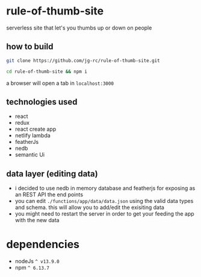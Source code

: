 # rule-of-thumb-site
serverless site that let's you thumbs up or down on people

## how to build 
```sh
git clone https://github.com/jg-rc/rule-of-thumb-site.git
```
```sh
cd rule-of-thumb-site && npm i
```
a browser will open a tab in `localhost:3000`

## technologies used
 - react 
 - redux 
 - react create app
 - netlify lambda
 - featherJs
 - nedb
 - semantic Ui

## data layer (editing data)
 - i decided to use nedb in memory database and featherjs for exposing as an REST API the end points
 - you can edit `./functions/app/data/data.json` using the valid data types and schema. this will allow you to add/edit the exisiting data
 - you might need to restart the server in order to get your feeding the app with the new data

# dependencies
- nodeJs `^ v13.9.0`
- npm `^ 6.13.7`

